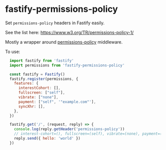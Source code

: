 # fastify-permissions-policy

Set `permissions-policy` headers in Fastify easily. 

See the list here: https://www.w3.org/TR/permissions-policy-1/

Mostly a wrapper around [permissions-policy](https://www.npmjs.com/package/permissions-policy) middleware.

To use:

```js
  import fastify from 'fastify'
  import permissions from 'fastify-permissions-policy'

  const fastify = Fastify()
  fastify.register(permissions, {
    features: {
      interestCohort: [],
      fullscreen: ["self"],
      vibrate: ["none"],
      payment: ["self", '"example.com"'],
      syncXhr: [],
    },
  })

  fastify.get('/', (request, reply) => {
    console.log(reply.getHeader('permissions-policy'))
    // interest-cohort=(), fullscreen=(self), vibrate=(none), payment=(self "example.com"), sync-xhr=()
    reply.send({ hello: 'world' })
  })
```
